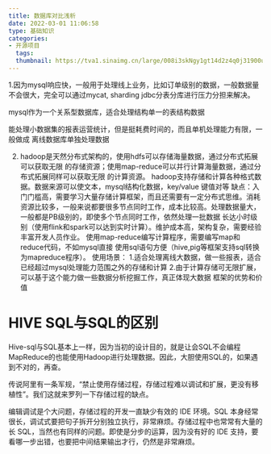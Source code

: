 ```yaml
---
title: 数据库对比浅析
date: 2022-03-01 11:06:58
type: 基础知识
categories:
- 开源项目
  tags:
  thumbnail: https://tva1.sinaimg.cn/large/008i3skNgy1gt14d2z4q0j31900u0tb5.jpg
---
```

1.因为mysql响应快，一般用于处理线上业务，比如订单级别的数据，一般数据量不会很大，完全可以通过mycat, sharding jdbc分表分库进行压力分担来解决。

mysql作为一个关系型数据库，适合处理结构单一的表结构数据

能处理小数据集的报表运营统计，但是挺耗费时间的，而且单机处理能力有限，一般做成  离线数据库单独处理数据

2.  hadoop是天然分布式架构的，使用hdfs可以存储海量数据，通过分布式拓展可以获取无限  的存储资源；使用map-reduce可以并行计算海量数据，通过分布式拓展同样可以获取无限  的计算资源。
   hadoop支持存储和计算各种格式数据。数据来源可以使文本，mysql结构化数据，key/value 键值对等
   缺点：入门门槛高，需要学习大量存储计算框架，而且还需要有一定分布式思维。消耗资源比较多，一般来说都要很多节点同时工作，成本比较高。处理数据量大，一般都是PB级别的，即使多个节点同时工作，依然处理一批数据  长达小时级别（使用flink和spark可以达到实时计算）。维护成本高，架构复杂，需要经验丰富开发人员作业。
   使用map-reduce编写计算程序，需要编写map和reduce代码，不如mysql直接  使用sql语句方便（hive,pig等框架支持sql转换为mapreduce程序）。
   使用场景： 1.适合处理离线大数据，做一些报表，适合已经超过mysql处理能力范围之外的存储和计算 
   2.由于计算存储可无限扩展，可以基于这个能力做一些数据分析挖掘工作，真正体现大数据  框架的优势和价值



# HIVE SQL与SQL的区别

Hive-sql与SQL基本上一样，因为当初的设计目的，就是让会SQL不会编程MapReduce的也能使用Hadoop进行处理数据。因此，大胆使用SQL的，如果遇到不对的，再查。

传说阿里有一条军规，“禁止使用存储过程，存储过程难以调试和扩展，更没有移植性”。我们这就来罗列一下存储过程的缺点。

编辑调试是个大问题，存储过程的开发一直缺少有效的 IDE 环境。SQL 本身经常很长，调试式要把句子拆开分别独立执行，非常麻烦。存储过程中也常常有大量的长 SQL，当然也有同样的问题。即使是分步的运算，因为没有好的 IDE 支持，要看哪一步出错，也要把中间结果输出才行，仍然是非常麻烦。

